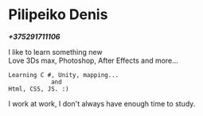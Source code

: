 # Pilipeiko Denis
***+375291711106***

I like to learn something new<br>
Love 3Ds max, Photoshop, After Effects and more...<br>

```
Learning C #, Unity, mapping...
            and
Html, CSS, JS. :)
```

I work at work, I don't always have enough time to study.